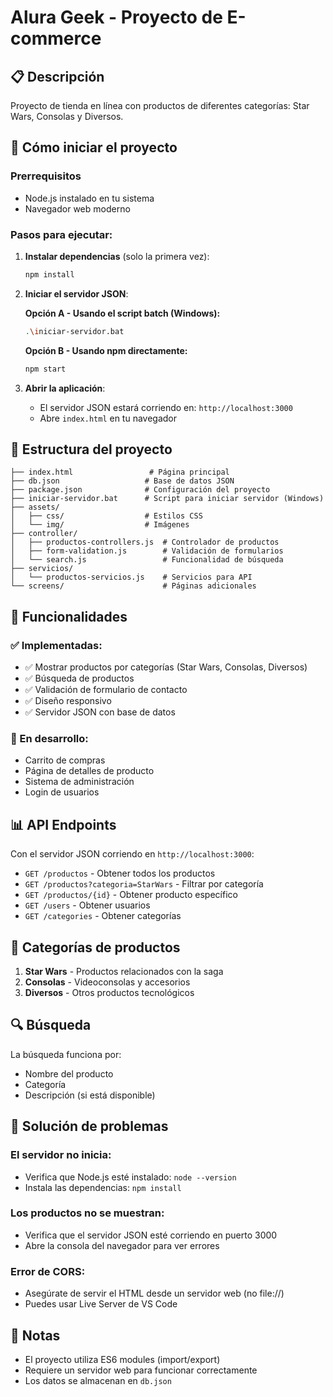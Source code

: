 # Alura Geek - Proyecto de E-commerce

## 📋 Descripción
Proyecto de tienda en línea con productos de diferentes categorías: Star Wars, Consolas y Diversos.

## 🚀 Cómo iniciar el proyecto

### Prerrequisitos
- Node.js instalado en tu sistema
- Navegador web moderno

### Pasos para ejecutar:

1. **Instalar dependencias** (solo la primera vez):
   ```bash
   npm install
   ```

2. **Iniciar el servidor JSON**:
   
   **Opción A - Usando el script batch (Windows):**
   ```bash
   .\iniciar-servidor.bat
   ```
   
   **Opción B - Usando npm directamente:**
   ```bash
   npm start
   ```

3. **Abrir la aplicación**:
   - El servidor JSON estará corriendo en: `http://localhost:3000`
   - Abre `index.html` en tu navegador

## 📁 Estructura del proyecto

```
├── index.html                 # Página principal
├── db.json                   # Base de datos JSON
├── package.json              # Configuración del proyecto
├── iniciar-servidor.bat      # Script para iniciar servidor (Windows)
├── assets/
│   ├── css/                  # Estilos CSS
│   └── img/                  # Imágenes
├── controller/
│   ├── productos-controllers.js  # Controlador de productos
│   ├── form-validation.js        # Validación de formularios
│   └── search.js                 # Funcionalidad de búsqueda
├── servicios/
│   └── productos-servicios.js    # Servicios para API
└── screens/                      # Páginas adicionales
```

## 🔧 Funcionalidades

### ✅ Implementadas:
- ✅ Mostrar productos por categorías (Star Wars, Consolas, Diversos)
- ✅ Búsqueda de productos
- ✅ Validación de formulario de contacto
- ✅ Diseño responsivo
- ✅ Servidor JSON con base de datos

### 🚧 En desarrollo:
- Carrito de compras
- Página de detalles de producto
- Sistema de administración
- Login de usuarios

## 📊 API Endpoints

Con el servidor JSON corriendo en `http://localhost:3000`:

- `GET /productos` - Obtener todos los productos
- `GET /productos?categoria=StarWars` - Filtrar por categoría
- `GET /productos/{id}` - Obtener producto específico
- `GET /users` - Obtener usuarios
- `GET /categories` - Obtener categorías

## 🎨 Categorías de productos

1. **Star Wars** - Productos relacionados con la saga
2. **Consolas** - Videoconsolas y accesorios
3. **Diversos** - Otros productos tecnológicos

## 🔍 Búsqueda
La búsqueda funciona por:
- Nombre del producto
- Categoría
- Descripción (si está disponible)

## 🐛 Solución de problemas

### El servidor no inicia:
- Verifica que Node.js esté instalado: `node --version`
- Instala las dependencias: `npm install`

### Los productos no se muestran:
- Verifica que el servidor JSON esté corriendo en puerto 3000
- Abre la consola del navegador para ver errores

### Error de CORS:
- Asegúrate de servir el HTML desde un servidor web (no file://)
- Puedes usar Live Server de VS Code

## 📝 Notas
- El proyecto utiliza ES6 modules (import/export)
- Requiere un servidor web para funcionar correctamente
- Los datos se almacenan en `db.json`
